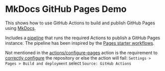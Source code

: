 # MkDocs GitHub Pages Demo

This shows how to use GitHub Actions to build and publish GitHub Pages using [MkDocs](https://www.mkdocs.org).

Includes a [pipeline](.github/workflows/pages.yml) that runs the required Actions to publish a GitHub Pages instance.
The pipeline has been inspired by
the [Pages starter workflows](https://github.com/actions/starter-workflows/tree/main/pages).

Not mentioned in the [actions/configure-pages](https://github.com/actions/configure-pages) action is the requirement
to [correctly configure](https://stackoverflow.com/a/73967433/2920585) the repository or else the action will fail:
`Settings > Pages > Build and deployment` select `Source: GitHub Actions`
